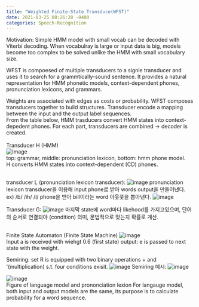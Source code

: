 ```yaml
---
title: "Weighted Finite-State Transduce(WFST)"
date: 2021-03-25 08:26:28 -0400
categories: Speech-Recognition
---
```

Motivation: Simple HMM model with small vocab can be decoded with Viterbi decoding.  When vocabulray is large or input data is big, models become too complex to be solved unlike the HMM with small vocabulary size.  

WFST is compoesed of  multiple transducers to a signle transducer and uses it to search for a grammtically-sound sentence.
It provides a natural representation for HMM phonetic models, context-dependent phones, pronunciation lexicons, and grammars.




Weights are associated with edges as costs or probability.
WFST composes transducers together to build structures.  Transducer encode a mapping between the input and the output label sequences.  
From the table below, HMM trasducers convert HMM states into context-depedent phones. For each part, transducers are combined -> decoder is created.  
<br/> Transducer H (HMM)
<br/>![image](https://user-images.githubusercontent.com/36841216/115950124-5e013b00-a514-11eb-8727-37b6fc2df18b.png)
<br/> top: grammar, middle: pronunciation lexicon, bottom: hmm phone model.
<br/> H converts HMM states into context-dependent (CD) phones.

<br/> transducer L (pronunciation lexicon transducer):
![image](https://user-images.githubusercontent.com/36841216/112437359-3474b880-8d8a-11eb-9720-55540060e566.png)
pronunciation lexicon transducer을 이용해 input phone로 받아 words output을 만들어낸다.  ex) /b/ /ih/ /l/ phone을 받아 bill이라는 word 아웃풋을 뽑아낸다.
![image](https://user-images.githubusercontent.com/36841216/112440531-c631f500-8d8d-11eb-8fda-ff92c0c2d990.png)

Transducer G:
![image](https://user-images.githubusercontent.com/36841216/113383793-a28b3200-93bf-11eb-8f30-f74b3ef7745d.png)
마지막 state에 word마다 likehood를 가지고있으며, 단어의 순서로 연결되야 (condition) 의미, 문법적으로 맞는지 확률로 계산.

<br/> Finite State Automaton (Finite State Machine)
![image](https://user-images.githubusercontent.com/36841216/112444018-efa05000-8d90-11eb-843b-f97f347bbff5.png)
<br/>Input a is received with wiehgt 0.6  (first state)  output: e is passed to next state with the weight.

Semiring: set R is equipped with two binary operations + and '(multiplication) s.t. four conditions exisit.
![image](https://user-images.githubusercontent.com/36841216/113384883-fac33380-93c1-11eb-9a2c-5e60aeb85e60.png)
Semiring 예시:
![image](https://user-images.githubusercontent.com/36841216/113386269-d87ee500-93c4-11eb-9999-cd1df7c67895.png)

![image](https://user-images.githubusercontent.com/36841216/115950024-b5eb7200-a513-11eb-86dd-fddf0d3044f9.png)
<br/>Figure of language model and prononciation lexion
For langauge model, both input and output models are the same, its purpose is to calculate probability for a word sequence.



